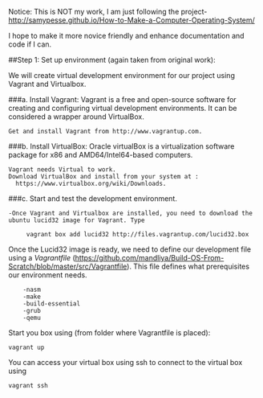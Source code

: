 Notice: This is NOT my work, I am just following the project- http://samypesse.github.io/How-to-Make-a-Computer-Operating-System/

I hope to make it more novice friendly and enhance documentation and code if I can.

##Step 1: Set up environment (again taken from original work):

We will create virtual development environment for our project using Vagrant and Virtualbox.   

###a. Install Vagrant:
    Vagrant is a free and open-source software for creating and configuring virtual development environments. It can be considered a wrapper around VirtualBox. 

    Get and install Vagrant from http://www.vagrantup.com.

###b. Install VirtualBox:
    Oracle virtualBox is a virtualization software package for x86 and AMD64/Intel64-based computers.

    Vagrant needs Virtual to work. 
    Download VirtualBox and install from your system at :
      https://www.virtualbox.org/wiki/Downloads.
    
###c. Start and test the development environment.

    -Once Vagrant and Virtualbox are installed, you need to download the ubuntu lucid32 image for Vagrant. Type

```
     vagrant box add lucid32 http://files.vagrantup.com/lucid32.box
```
Once the Lucid32 image is ready, we need to define our development file using a *Vagrantfile* (https://github.com/mandliya/Build-OS-From-Scratch/blob/master/src/Vagrantfile). This file defines what prerequisites our environment needs.
```    
    -nasm
    -make
    -build-essential
    -grub
    -qemu
```
Start you box using (from folder where Vagrantfile is placed):
```
vagrant up
```
You can access your virtual box using ssh to connect to the virtual box using 

```
vagrant ssh
```

